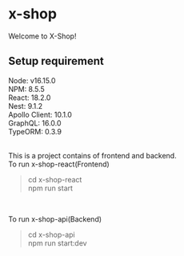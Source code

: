 # x-shop
Welcome to X-Shop!

## Setup requirement<br>
Node: v16.15.0<br>
NPM: 8.5.5<br>
React: 18.2.0<br>
Nest: 9.1.2<br>
Apollo Client: 10.1.0<br>
GraphQL: 16.0.0<br>
TypeORM: 0.3.9<br><br>

This is a project contains of frontend and backend.<br>
To run x-shop-react(Frontend)<br>
>cd x-shop-react<br>
>npm run start<br>
<br>

To run x-shop-api(Backend)<br>
>cd x-shop-api<br>
>npm run start:dev<br>
<br>
